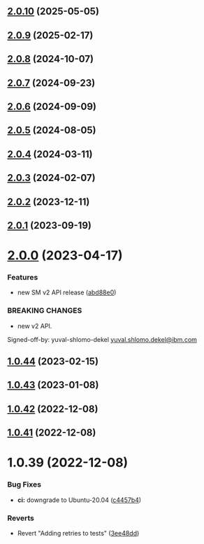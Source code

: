 ## [2.0.10](https://github.com/IBM/secrets-manager-node-sdk/compare/v2.0.9...v2.0.10) (2025-05-05)

## [2.0.9](https://github.com/IBM/secrets-manager-node-sdk/compare/v2.0.8...v2.0.9) (2025-02-17)

## [2.0.8](https://github.com/IBM/secrets-manager-node-sdk/compare/v2.0.7...v2.0.8) (2024-10-07)

## [2.0.7](https://github.com/IBM/secrets-manager-node-sdk/compare/v2.0.6...v2.0.7) (2024-09-23)

## [2.0.6](https://github.com/IBM/secrets-manager-node-sdk/compare/v2.0.5...v2.0.6) (2024-09-09)

## [2.0.5](https://github.com/IBM/secrets-manager-node-sdk/compare/v2.0.4...v2.0.5) (2024-08-05)

## [2.0.4](https://github.com/IBM/secrets-manager-node-sdk/compare/v2.0.3...v2.0.4) (2024-03-11)

## [2.0.3](https://github.com/IBM/secrets-manager-node-sdk/compare/v2.0.2...v2.0.3) (2024-02-07)

## [2.0.2](https://github.com/IBM/secrets-manager-node-sdk/compare/v2.0.1...v2.0.2) (2023-12-11)

## [2.0.1](https://github.com/IBM/secrets-manager-node-sdk/compare/v2.0.0...v2.0.1) (2023-09-19)

# [2.0.0](https://github.com/IBM/secrets-manager-node-sdk/compare/v1.0.44...v2.0.0) (2023-04-17)


### Features

* new SM v2 API release ([abd88e0](https://github.com/IBM/secrets-manager-node-sdk/commit/abd88e0825bd524f6601d7b682dd79e69323e7d6))


### BREAKING CHANGES

* new v2 API.

Signed-off-by: yuval-shlomo-dekel <yuval.shlomo.dekel@ibm.com>

## [1.0.44](https://github.com/IBM/secrets-manager-node-sdk/compare/v1.0.43...v1.0.44) (2023-02-15)

## [1.0.43](https://github.com/IBM/secrets-manager-node-sdk/compare/v1.0.42...v1.0.43) (2023-01-08)

## [1.0.42](https://github.com/IBM/secrets-manager-node-sdk/compare/v1.0.41...v1.0.42) (2022-12-08)

## [1.0.41](https://github.com/IBM/secrets-manager-node-sdk/compare/v1.0.40...v1.0.41) (2022-12-08)

# 1.0.39 (2022-12-08)


### Bug Fixes

* **ci:** downgrade to Ubuntu-20.04 ([c4457b4](https://github.com/IBM/secrets-manager-node-sdk/commit/c4457b4c99baa6b492b1a4a7c239207bf3953e0f))


### Reverts

* Revert "Adding retries to tests" ([3ee48dd](https://github.com/IBM/secrets-manager-node-sdk/commit/3ee48dd57a322b48e1aeca2ac0d5595e8f5c7a5f))
